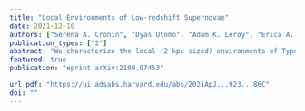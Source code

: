 ```yaml
---                                                                                                                                                                                            
title: "Local Environments of Low-redshift Supernovae"                                      
date: 2021-12-10                                                                                                                                                   
authors: ["Serena A. Cronin", "Dyas Utomo", "Adam K. Leroy", "Erica A. Behrens", "Jérémy Chastenet", "T. Holland-Ashford", "Eric W. Koch", "L. A. Lopez", "Karin M Sandstrom", "Thomas G. Williams"]
publication_types: ["2"]                                                                                                                                                                       
abstract: "We characterize the local (2 kpc sized) environments of Type Ia, II, and Ib/c supernovae (SNe) that have recently occurred in nearby (d ≲ 50 Mpc) galaxies. Using ultraviolet (UV; from Galaxy Evolution Explorer) and infrared (IR; from Wide-field Infrared Survey Explorer) maps of 359 galaxies and a sample of 472 SNe, we measure the star formation rate surface density (ΣSFR) and stellar mass surface density (Σ⋆) in a 2 kpc beam centered on each SN site. We show that core-collapse SNe are preferentially located along the resolved galactic star-forming main sequence, whereas Type Ia SNe are extended to lower values of ΣSFR at fixed Σ⋆, indicative of locations inside quiescent galaxies or quiescent regions of galaxies. We also test how well the radial distribution of each SN type matches the radial distributions of UV and IR light in each host galaxy. We find that, to first order, the distributions of all types of SNe mirror those of both near-IR light (3.4 and 4.5 μm, tracing the stellar mass distribution) and mid-IR light (12 and 22 μm, tracing emission from hot, small grains), and also resemble our best-estimate ΣSFR. All types of SNe appear more radially concentrated than the UV emission of their host galaxies. In more detail, the distributions of Type II SNe show small statistical differences from those of near-IR light. We attribute this overall structural uniformity to the fact that within any individual galaxy, ΣSFR and Σ⋆ track one another well, with variations in ΣSFR/Σ⋆ most visible when comparing between galaxies."
featured: true                                                                                                                                                                                 
publication: "eprint arXiv:2109.07453"

url_pdf: "https://ui.adsabs.harvard.edu/abs/2021ApJ...923...86C"                                                                                                                       
doi: ""                                                                                                                                                                         
---    
```

